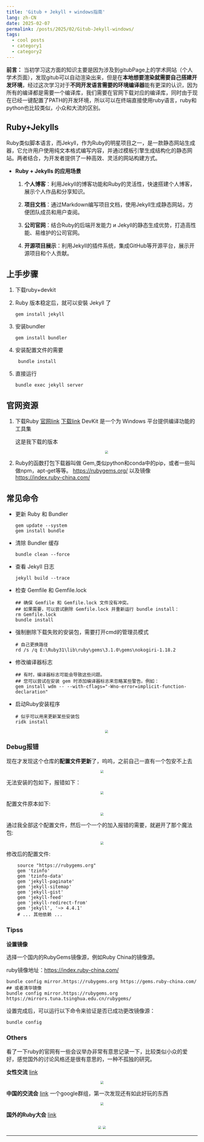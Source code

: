 ```yaml
---
title: 'Gitub + Jekyll + windows指南'
lang: zh-CN
date: 2025-02-07
permalink: /posts/2025/02/Gitub-Jekyll-windows/
tags:
  - cool posts
  - category1
  - category2
---
```


**前言：** 当初学习这方面的知识主要是因为涉及到gitubPage上的学术网站（个人学术页面），发现gitub可以自动渲染出来，但是在**本地想要渲染就需要自己搭建开发环境**，经过这次学习对于**不同开发语言需要的环境编译器**能有更深的认识，因为所有的编译都是需要一个编译库，我们需要在官网下载对应的编译库，同时由于现在已经一键配置了PATH的开发环境，所以可以在终端直接使用ruby语言，ruby和python也比较类似，小众和大流的区别。

## Ruby+Jekylls

Ruby类似脚本语言，而Jekyll，作为Ruby的明星项目之一，是一款静态网站生成器，它允许用户使用纯文本格式编写内容，并通过模板引擎生成结构化的静态网站。两者结合，为开发者提供了一种高效、灵活的网站构建方式。

* **Ruby + Jekylls 的应用场景**

  1. **个人博客**：利用Jekyll的博客功能和Ruby的灵活性，快速搭建个人博客，展示个人作品和分享知识。

  2. **项目文档**：通过Markdown编写项目文档，使用Jekyll生成静态网站，方便团队成员和用户查阅。

  3. **公司官网**：结合Ruby的后端开发能力 и Jekyll的静态生成优势，打造高性能、易维护的公司官网。

  4. **开源项目展示**：利用Jekyll的插件系统，集成GitHub等开源平台，展示开源项目和个人贡献。



## **上手步骤**

1. 下载ruby+devkit

2. Ruby 版本稳定后，就可以安裝 Jekyll 了
  
    ```plain&#x20;text
    gem install jekyll 
    ```

3. 安装bundler

    ```plain&#x20;text
    gem install bundler
    ```

4. 安装配置文件的需要

    ```plain&#x20;text
     bundle install
    ```

5. 直接运行

    ```plain&#x20;text
    bundle exec jekyll server
    ```

## **官网资源**

  1. 下载Ruby [官网link](https://rubyinstaller.org/) [下载link](https://rubyinstaller.org/downloads/) DevKit 是一个为 Windows 平台提供编译功能的工具集

     这是我下载的版本 \
    <Center>
    <img src='/images/blog/01/1.png' style='zoom:50%'>
    </Center>


  2. Ruby的函数打包下载器叫做 Gem,类似python和conda中的pip，或者一些叫做npm，apt-get等等。 https://rubygems.org/ 以及镜像 https://index.ruby-china.com/



## **常见命令**

  * 更新 Ruby 和 Bundler

    ```plain&#x20;text
    gem update --system
    gem install bundle
    ```

  * 清除 Bundler 缓存

    ```plain&#x20;text
    bundle clean --force
    ```

  * 查看 Jekyll 日志

    ```plain&#x20;text
    jekyll build --trace
    ```

  * 检查 Gemfile 和 Gemfile.lock

    ```plain&#x20;text
    ## 确保 Gemfile 和 Gemfile.lock 文件没有冲突。
    ## 如果需要，可以尝试删除 Gemfile.lock 并重新运行 bundle install：
    rm Gemfile.lock
    bundle install
    ```

  * 强制删除下载失败的安装包，需要打开cmd的管理员模式

    ```plain&#x20;text
    # 自己更换路径
    rd /s /q E:\Ruby31\lib\ruby\gems\3.1.0\gems\nokogiri-1.18.2
    ```

  * 修改编译器标志

      ```plain&#x20;text
      ## 有时，编译器标志可能会导致这些问题。
      ## 您可以尝试在安装 gem 时添加编译器标志来忽略某些警告。例如：
      gem install wdm -- --with-cflags="-Wno-error=implicit-function-declaration"
      ```

  * 启动Ruby安装程序

      ```plain&#x20;text
      # 似乎可以用来更新某些安装包        
      ridk install
      ```
    <Center>
    <img src='/images/blog/01/2.png' style='zoom:50%'>
    </Center>

### Debug报错
现在才发现这个仓库的**配置文件更新**了，呜呜，之前自己一直有一个包安不上去
    <Center>
    <img src='/images/blog/01/3.png' style='zoom:50%'>
    </Center>

无法安装的包如下，报错如下：
    <Center>
    <img src='/images/blog/01/4.png' style='zoom:50%'>
    </Center>

配置文件原本如下:
    <Center>
    <img src='/images/blog/01/5.png' style='zoom:50%'>
    </Center>

通过我全部这个配置文件，然后一个一个的加入报错的需要，就避开了那个魔法包:
    <Center>
    <img src='/images/blog/01/6.png' style='zoom:50%'>
    </Center>

修改后的配置文件:
  
``` plain&#x20;text
    source "https://rubygems.org"
    gem 'tzinfo'
    gem 'tzinfo-data'
    gem 'jekyll-paginate'
    gem 'jekyll-sitemap'
    gem 'jekyll-gist'
    gem 'jekyll-feed'
    gem 'jekyll-redirect-from'
    gem 'jekyll', '~> 4.4.1'
    # ... 其他依赖 ...
  ```


### Tipss&#x20;

**设置镜像**

选择一个国内的RubyGems镜像源，例如Ruby China的镜像源。

ruby镜像地址：https://index.ruby-china.com/

```plain&#x20;text
bundle config mirror.https://rubygems.org https://gems.ruby-china.com/
## 或者清华镜像
bundle config mirror.https://rubygems.org https://mirrors.tuna.tsinghua.edu.cn/rubygems/
```

设置完成后，可以运行以下命令来验证是否已成功更改镜像源：

``` plain&#x20;text
bundle config
```



### Others

看了一下ruby的官网有一些会议举办非常有意思记录一下，比较类似小众的爱好，感觉国外的讨论风格还是很有意思的，一种不孤独的研究。

**女性交流** [link](https://dcn8hodqlmqo.feishu.cn/wiki/NPmXwubu8iPaDMkR7WUcJTaMn8g?fromScene=spaceOverview#share-VFLNdLaqooXdsHxgAUUcwh1FnZg)
<Center>
<img src='/images/blog/01/7.png' style='zoom:50%'>
</Center>

**中国的交流会** [link](https://groups.google.com/g/shanghaionrails?pli=1)
一个google群组，第一次发现还有如此好玩的东西
<Center>
<img src='/images/blog/01/8.png' style='zoom:50%'>
</Center>

**国外的Ruby大会** [link](https://rubycommunityconference.konfeo.com/en/groups)
<center>
<img src='/images/blog/01/9.png' style='zoom:50%'>
<img src='/images/blog/01/10.png' style='zoom:50%'>
</center>

------
